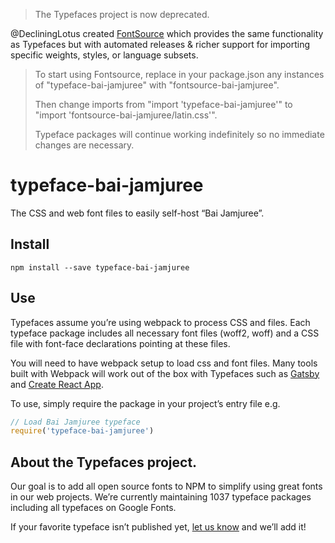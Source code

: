 >The Typefaces project is now deprecated.

@DecliningLotus created
[FontSource](https://github.com/fontsource/fontsource) which provides the
same functionality as Typefaces but with automated releases & richer
support for importing specific weights, styles, or language subsets.
>
>To start using Fontsource, replace in your package.json any instances of
"typeface-bai-jamjuree" with "fontsource-bai-jamjuree".
>
> Then change imports from "import 'typeface-bai-jamjuree'" to "import 'fontsource-bai-jamjuree/latin.css'".
>
>Typeface packages will continue working indefinitely so no immediate
>changes are necessary.

# typeface-bai-jamjuree

The CSS and web font files to easily self-host “Bai Jamjuree”.

## Install

`npm install --save typeface-bai-jamjuree`

## Use

Typefaces assume you’re using webpack to process CSS and files. Each typeface
package includes all necessary font files (woff2, woff) and a CSS file with
font-face declarations pointing at these files.

You will need to have webpack setup to load css and font files. Many tools built
with Webpack will work out of the box with Typefaces such as [Gatsby](https://github.com/gatsbyjs/gatsby)
and [Create React App](https://github.com/facebookincubator/create-react-app).

To use, simply require the package in your project’s entry file e.g.

```javascript
// Load Bai Jamjuree typeface
require('typeface-bai-jamjuree')
```

## About the Typefaces project.

Our goal is to add all open source fonts to NPM to simplify using great fonts in
our web projects. We’re currently maintaining 1037 typeface packages
including all typefaces on Google Fonts.

If your favorite typeface isn’t published yet, [let us know](https://github.com/KyleAMathews/typefaces)
and we’ll add it!
